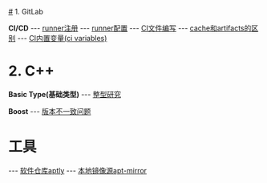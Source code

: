 [#](#) 1. GitLab

**CI/CD**
--- [runner注册](./runner注册.md)
--- [runner配置](./runner配置.md)
--- [CI文件编写](./CI文件编写.md)
--- [cache和artifacts的区别](./cache和artifacts的区别.md)
--- [CI内置变量(ci variables)](./CI内置变量.md)


# 2. C++

**Basic Type(基础类型)**
--- [整型研究](./integer_research.md)

**Boost**
--- [版本不一致问题](./版本不一致问题.md)


# 工具

--- [软件仓库aptly](./Tools/aptly.md)
--- [本地镜像源apt-mirror](./Tools/apt-mirror.md)
